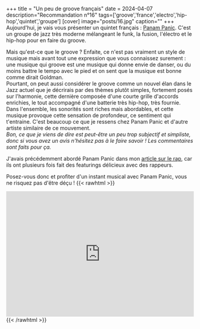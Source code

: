 +++
title = "Un peu de groove français"
date = 2024-04-07
description="Recommandation n°16"
tags=['groove','france','electro','hip-hop','quintet','groupe']
[cover]
image="posts/16.jpg"
caption=""
+++
Aujourd'hui, je vais vous présenter un quintet français : [Panam Panic](https://fr.wikipedia.org/wiki/Panam_Panic). C'est un groupe de jazz très moderne mélangeant le funk, la fusion, l'électro et le hip-hop pour en faire du groove.  

Mais qu'est-ce que le groove ? Enfaite, ce n'est pas vraiment un style de musique mais avant tout une expression que vous connaissez surement : une musique qui groove est une musique qui donne envie de danser, ou du moins battre le tempo avec le pied et on sent que la musique est bonne comme dirait Goldman.  
Pourtant, on peut aussi considérer le groove comme un nouvel élan dans le Jazz actuel que je décrirais par des thèmes plutôt simples, fortement posés sur l'harmonie, cette dernière composée d'une courte grille d'accords enrichies, le tout accompagné d'une batterie très hip-hop, très fournie. Dans l'ensemble, les sonorités sont riches mais abordables, et cette musique provoque cette sensation de profondeur, ce sentiment qui t'entraine. C'est beaucoup ce que je ressens chez Panam Panic et d'autre artiste similaire de ce mouvement.  
*Bon, ce que je viens de dire est peut-être un peu trop subjectif et simpliste, donc si vous avez un avis n'hésitez pas à le faire savoir ! Les commentaires sont faits pour ça.*  

J'avais précédemment abordé Panam Panic dans mon [article sur le rap](/posts/9-jazz-rap/), car ils ont plusieurs fois fait des featurings délicieux avec des rappeurs.  

Posez-vous donc et profiter d'un instant musical avec Panam Panic, vous ne risquez pas d'être déçu !
{{< rawhtml >}}
<div style="max-width:100%;"><div style="position:relative;padding-bottom:calc(56.25% + 52px);height: 0;"><iframe style="position:absolute;top:0;left:0;" width="100%" height="100%" src="https://odesli.co/embed/?url=https%3A%2F%2Fartist.link%2Fpanampanic&theme=light" frameborder="0" allowfullscreen sandbox="allow-same-origin allow-scripts allow-presentation allow-popups allow-popups-to-escape-sandbox" allow="clipboard-read; clipboard-write"></iframe></div></div>
{{< /rawhtml >}}